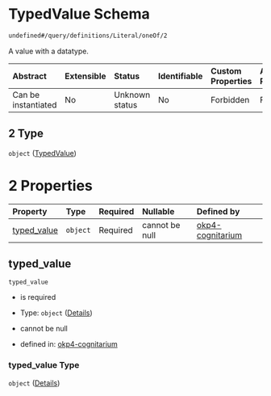 # TypedValue Schema

```txt
undefined#/query/definitions/Literal/oneOf/2
```

A value with a datatype.

| Abstract            | Extensible | Status         | Identifiable | Custom Properties | Additional Properties | Access Restrictions | Defined In                                                                     |
| :------------------ | :--------- | :------------- | :----------- | :---------------- | :-------------------- | :------------------ | :----------------------------------------------------------------------------- |
| Can be instantiated | No         | Unknown status | No           | Forbidden         | Forbidden             | none                | [okp4-cognitarium.json\*](schema/okp4-cognitarium.json "open original schema") |

## 2 Type

`object` ([TypedValue](okp4-cognitarium-querymsg-definitions-literal-oneof-typedvalue.md))

# 2 Properties

| Property                     | Type     | Required | Nullable       | Defined by                                                                                                                                                                         |
| :--------------------------- | :------- | :------- | :------------- | :--------------------------------------------------------------------------------------------------------------------------------------------------------------------------------- |
| [typed\_value](#typed_value) | `object` | Required | cannot be null | [okp4-cognitarium](okp4-cognitarium-querymsg-definitions-literal-oneof-typedvalue-properties-typed_value.md "undefined#/query/definitions/Literal/oneOf/2/properties/typed_value") |

## typed\_value



`typed_value`

*   is required

*   Type: `object` ([Details](okp4-cognitarium-querymsg-definitions-literal-oneof-typedvalue-properties-typed_value.md))

*   cannot be null

*   defined in: [okp4-cognitarium](okp4-cognitarium-querymsg-definitions-literal-oneof-typedvalue-properties-typed_value.md "undefined#/query/definitions/Literal/oneOf/2/properties/typed_value")

### typed\_value Type

`object` ([Details](okp4-cognitarium-querymsg-definitions-literal-oneof-typedvalue-properties-typed_value.md))
